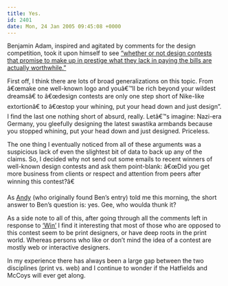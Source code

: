 ```yaml
---
title: Yes.
id: 2401
date: Mon, 24 Jan 2005 09:45:08 +0000
---
```


Benjamin Adam, inspired and agitated by comments for the design competition, took it upon himself to see [“whether or not design contests that promise to make up in prestige what they lack in paying the bills are actually worthwhile.”](http://www.benjaminadam.com/archives/2005/01/17/on-design-contests)



<div class="quote">First off, I think there are lots of broad generalizations on this topic. From â€œmake one well-known logo and youâ€™ll be rich beyond your wildest dreamsâ€&#157; to â€œdesign contests are only one step short of Nike-like extortionâ€&#157; to â€œstop your whining, put your head down and just design”. I find the last one nothing short of absurd, really. Letâ€™s imagine: Nazi-era Germany, you gleefully designing the latest swastika armbands because you stopped whining, put your head down and just designed. Priceless.  

The one thing I eventually noticed from all of these arguments was a suspicious lack of even the slightest bit of data to back up any of the claims. So, I decided why not send out some emails to recent winners of well-known design contests and ask them point-blank: â€œDid you get more business from clients or respect and attention from peers after winning this contest?â€&#157;</div>As [Andy](http://www.waxy.org) (who originally found Ben’s entry) told me this morning, the short answer to Ben’s question is: yes. Gee, who woulda thunk it?  

As a side note to all of this, after going through all the comments left in response to [‘Win’](http://www.airbagindustries.com/archives/006882.php) I find it interesting that most of those who are opposed to this contest seem to be print designers, or have deep roots in the print world. Whereas persons who like or don’t mind the idea of a contest are mostly web or interactive designers.  

In my experience there has always been a large gap between the two disciplines (print vs. web) and I continue to wonder if the Hatfields and McCoys will ever get along.





